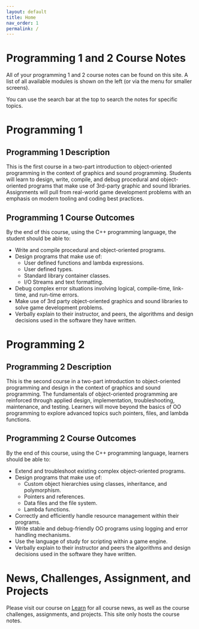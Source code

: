```yaml
---
layout: default
title: Home
nav_order: 1
permalink: /
---
```


# Programming 1 and 2 Course Notes

All of your programming 1 and 2 course notes can be found on this site. A list of all available modules is shown on the left (or via the menu for smaller screens).

You can use the search bar at the top to search the notes for specific topics.

# Programming 1

## Programming 1 Description

This is the first course in a two-part introduction to object-oriented programming in the context of graphics and sound programming. Students will learn to design, write, compile, and debug procedural and object-oriented programs that make use of 3rd-party graphic and sound libraries. Assignments will pull from real-world game development problems with an emphasis on modern tooling and coding best practices.

## Programming 1 Course Outcomes

By the end of this course, using the C++ programming language, the student should be able to:

- Write and compile procedural and object-oriented programs.
- Design programs that make use of:
  - User defined functions and lambda expressions.
  - User defined types.
  - Standard library container classes.
  - I/O Streams and text formatting.
- Debug complex error situations involving logical, compile-time, link-time, and run-time errors.
- Make use of 3rd party object-oriented graphics and sound libraries to solve game development problems.
- Verbally explain to their instructor, and peers, the algorithms and design decisions used in the software they have written.

# Programming 2

## Programming 2 Description

This is the second course in a two-part introduction to object-oriented programming and design in the context of graphics and sound programming. The fundamentals of object-oriented programming are reinforced through applied design, implementation, troubleshooting, maintenance, and testing. Learners will move beyond the basics of OO programming to explore advanced topics such pointers, files, and lambda functions. 

## Programming 2 Course Outcomes

By the end of this course, using the C++ programming language, learners should be able to:

- Extend and troubleshoot existing complex object-oriented programs.
- Design programs that make use of:
  - Custom object hierarchies using classes, inheritance, and polymorphism.
  - Pointers and references.
  - Data files and the file system.
  - Lambda functions.
- Correctly and efficiently handle resource management within their programs.
- Write stable and debug-friendly OO programs using logging and error handling mechanisms.
- Use the language of study for scripting within a game engine.
- Verbally explain to their instructor and peers the algorithms and design decisions used in the software they have written.

# News, Challenges, Assignment, and Projects

Please visit our course on [Learn](https://learn.rrc.ca) for all course news, as well as the course challenges, assignments, and projects. This site only hosts the course notes.
